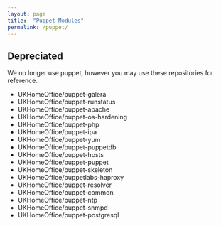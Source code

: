 ```yaml
---
layout: page
title:  "Puppet Modules"
permalink: /puppet/
---
```


## Depreciated

We no longer use puppet, however you may use these repositories for reference.

* UKHomeOffice/puppet-galera
* UKHomeOffice/puppet-runstatus
* UKHomeOffice/puppet-apache
* UKHomeOffice/puppet-os-hardening
* UKHomeOffice/puppet-php
* UKHomeOffice/puppet-ipa
* UKHomeOffice/puppet-yum
* UKHomeOffice/puppet-puppetdb
* UKHomeOffice/puppet-hosts
* UKHomeOffice/puppet-puppet
* UKHomeOffice/puppet-skeleton
* UKHomeOffice/puppetlabs-haproxy
* UKHomeOffice/puppet-resolver
* UKHomeOffice/puppet-common
* UKHomeOffice/puppet-ntp
* UKHomeOffice/puppet-snmpd
* UKHomeOffice/puppet-postgresql